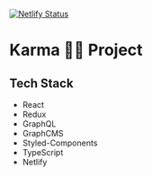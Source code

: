 [![Netlify Status](https://api.netlify.com/api/v1/badges/ee1ad3df-17c6-405e-8ea0-096d151b3e0b/deploy-status)](https://app.netlify.com/sites/upbeat-krarma/deploys)

# Karma 🙌🏽 Project

## Tech Stack

- React
- Redux
- GraphQL
- GraphCMS
- Styled-Components
- TypeScript
- Netlify 
